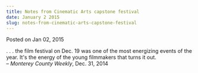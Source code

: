 ```yaml
---
title: Notes from Cinematic Arts capstone festival
date: January 2 2015
slug: notes-from-cinematic-arts-capstone-festival
---
```


 



<span class="date">Posted on Jan 02, 2015    </span>
<p>. . . the film festival on Dec. 19 was one of the most
energizing events of the year. It&apos;s the energy of the young
filmmakers that turns it out.&#xA0;<br>
&#x2013; <em>Monterey County Weekly</em>, Dec. 31, 2014</br></p>





```
